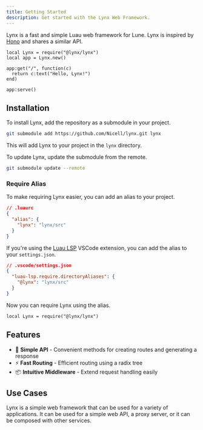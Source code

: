 ```yaml
---
title: Getting Started
description: Get started with the Lynx Web Framework.
---
```


Lynx is a fast and simple Luau web framework for Lune. Lynx is inspired by [Hono](https://hono.dev) and shares a similar API.

```luau
local Lynx = require("@lynx/lynx")
local app = Lynx.new()

app:get("/", function(c)
  return c:text("Hello, Lynx!")
end)

app:serve()
```

## Installation

To install Lynx, add the repository as a submodule in your project.

```sh
git submodule add https://github.com/Nicell/lynx.git lynx
```

This will add Lynx to your project in the `lynx` directory.

To update Lynx, update the submodule from the remote.

```sh
git submodule update --remote
```

### Require Alias

To make requiring Lynx easier, you can add an alias to your project.

```json
// .luaurc
{
  "alias": {
    "lynx": "lynx/src"
  }
}
```

If you're using the [Luau LSP](https://github.com/JohnnyMorganz/luau-lsp) VSCode extension, you can add the alias to your `settings.json`.

```json
// .vscode/settings.json
{
  "luau-lsp.require.directoryAliases": {
    "@lynx": "lynx/src"
  }
}
```

Now you can require Lynx using the alias.

```luau
local Lynx = require("@lynx/lynx")
```

## Features

- 🧩 **Simple API** - Convenient methods for creating routes and generating a response
- ⚡️ **Fast Routing** - Efficient routing using a radix tree
- 📦 **Intuitive Middleware** - Extend request handling easily

## Use Cases

Lynx is a simple web framework that can be used for a variety of applications. It can be used for a simple web API, a proxy server, or it can be composed with other services.
